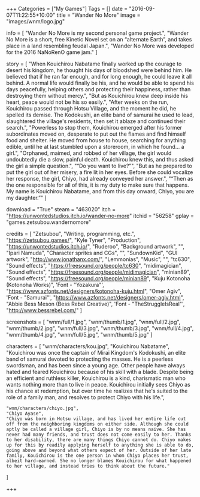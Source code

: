 +++
Categories = ["My Games"]
Tags = []
date = "2016-09-07T11:22:55+10:00"
title = "Wander No More"
image = "images/wnm/logo.jpg"

info = [
	"Wander No More is my second personal game project.",
	"Wander No More is a short, free Kinetic Novel set on an “alternate Earth”, and takes place in a land resembling feudal Japan.",
	"Wander No More was developed for the 2016 NaNoRenO game jam."
]

story = [
	"When Kouichirou Nabatame finally worked up the courage to desert his kingdom, he thought his days of bloodshed were behind him. He believed that if he ran far enough, and for long enough, he could leave it all behind. A normal life would finally be his, and he would be able to spend his days peacefully, helping others and protecting their happiness, rather than destroying them without mercy.",
	"But as Kouichirou knew deep inside his heart, peace would not be his so easily.",
	"After weeks on the run, Kouichirou passed through Hotsu Village, and the moment he did, he spelled its demise. The Kodokushi, an elite band of samurai he used to lead, slaughtered the village's residents, then set it ablaze and continued their search.",
	"Powerless to stop them, Kouichirou emerged after his former subordinates moved on, desperate to put out the flames and find himself food and shelter. He moved from house to house, searching for anything edible, until he at last stumbled upon a storeroom, in which he found... a girl.",
	"Orphaned, maimed, and robbed of her village, the girl would undoubtedly die a slow, painful death. Kouichirou knew this, and thus asked the girl a simple question.",
	"“Do you want to live?”",
	"But as he prepared to put the girl out of her misery, a fire lit in her eyes. Before she could vocalize her response, the girl, Chiyo, had already conveyed her answer.",
	"“Then as the one responsible for all of this, it is my duty to make sure that happens. My name is Kouichirou Nabatame, and from this day onward, Chiyo, you are my daughter.”"
]

download = "True"
steam = "463020"
itch = "https://unwontedstudios.itch.io/wander-no-more"
itchid = "56258"
gplay = "games.zetsubou.wandernomore"

credits = [
	"Zetsubou", "Writing, programming, etc.", "https://zetsubou.games/",
	"Kyle Tyner", "Production", "https://unwontedstudios.itch.io/",
	"Ruderoo", "Background artwork", "",
	"Ipari Namuda", "Character sprites and CGs", "",
	"SundownKid", "GUI artwork", "http://www.jonathanx.com/",
	"Lemmonias", "Music", "",
	"tc630", "Sound effects", "https://freesound.org/people/tc630",
	"midimagician", "Sound effects", "https://freesound.org/people/midimagician",
	"minian89", "Sound effects", "https://freesound.org/people/minian89",
	"Kuju Kotonoha (Kotonoha Works)", 'Font - "Yozakura"', "https://www.azfonts.net/designers/kotonoha-kuju.html",
	"Omer Agiv", 'Font - "Samurai"', "https://www.azfonts.net/designers/omer-agiv.html",
	"Abbie Bess Meson (Bess Rebel Creative)", 'Font - "TheStruggleIsReal"', "http://www.bessrebel.com/"
]


screenshots = [
	"wnm/full/1.jpg", "wnm/thumb/1.jpg",
	"wnm/full/2.jpg", "wnm/thumb/2.jpg",
	"wnm/full/3.jpg", "wnm/thumb/3.jpg",
	"wnm/full/4.jpg", "wnm/thumb/4.jpg",
	"wnm/full/5.jpg", "wnm/thumb/5.jpg"
]

characters = [
	"wnm/characters/kou.jpg",
	"Kouichirou Nabatame",
	"Kouichirou was once the captain of Mirai Kingdom's Kodokushi, an elite band of samurai devoted to protecting the masses. He is a peerless swordsman, and has been since a young age. Other people have always hated and feared Kouichirou because of his skill with a blade. Despite being an efficient and ruthless killer, Kouichirou is a kind, charismatic man who wants nothing more than to live in peace. Kouichirou initially sees Chiyo as his chance at redemption, but over time he realizes that he's suited to the role of a family man, and resolves to protect Chiyo with his life.",
	
	"wnm/characters/chiyo.jpg",
	"Chiyo Ayase",
	"Chiyo was born in Hotsu village, and has lived her entire life cut off from the neighboring kingdoms on either side. Although she could aptly be called a village girl, Chiyo is by no means naive. She has never had many friends, and trust does not come easily to her. Thanks to her disability, there are many things Chiyo cannot do. Chiyo makes up for this by readily applying herself to anything she is able to do, going above and beyond what others expect of her. Outside of her late family, Kouichirou is the one person in whom Chiyo places her trust, albeit hard-earned. She no longer blames Kouichirou for what happened to her village, and instead tries to think about the future."
]

+++

